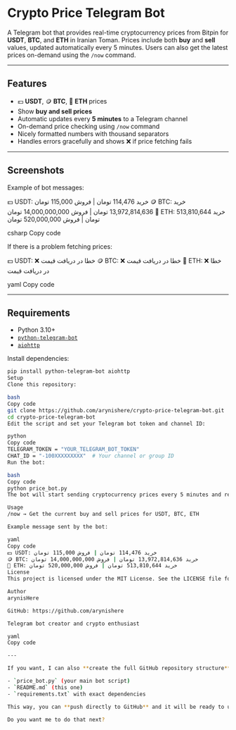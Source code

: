 # Crypto Price Telegram Bot

A Telegram bot that provides real-time cryptocurrency prices from Bitpin for **USDT**, **BTC**, and **ETH** in Iranian Toman. Prices include both **buy** and **sell** values, updated automatically every 5 minutes. Users can also get the latest prices on-demand using the `/now` command.

---

## Features

- 💵 **USDT**, 🪙 **BTC**, 💎 **ETH** prices
- Show **buy and sell prices**
- Automatic updates every **5 minutes** to a Telegram channel
- On-demand price checking using `/now` command
- Nicely formatted numbers with thousand separators
- Handles errors gracefully and shows ❌ if price fetching fails

---

## Screenshots

Example of bot messages:

💵 USDT: خرید 114,476 تومان | فروش 115,000 تومان
🪙 BTC: خرید 13,972,814,636 تومان | فروش 14,000,000,000 تومان
💎 ETH: خرید 513,810,644 تومان | فروش 520,000,000 تومان

csharp
Copy code

If there is a problem fetching prices:

💵 USDT: ❌ خطا در دریافت قیمت
🪙 BTC: ❌ خطا در دریافت قیمت
💎 ETH: ❌ خطا در دریافت قیمت

yaml
Copy code

---

## Requirements

- Python 3.10+
- [`python-telegram-bot`](https://pypi.org/project/python-telegram-bot/)
- [`aiohttp`](https://pypi.org/project/aiohttp/)

Install dependencies:

```bash
pip install python-telegram-bot aiohttp
Setup
Clone this repository:

bash
Copy code
git clone https://github.com/arynishere/crypto-price-telegram-bot.git
cd crypto-price-telegram-bot
Edit the script and set your Telegram bot token and channel ID:

python
Copy code
TELEGRAM_TOKEN = "YOUR_TELEGRAM_BOT_TOKEN"
CHAT_ID = "-100XXXXXXXXX"  # Your channel or group ID
Run the bot:

bash
Copy code
python price_bot.py
The bot will start sending cryptocurrency prices every 5 minutes and respond to /now commands.

Usage
/now → Get the current buy and sell prices for USDT, BTC, ETH

Example message sent by the bot:

yaml
Copy code
💵 USDT: خرید 114,476 تومان | فروش 115,000 تومان
🪙 BTC: خرید 13,972,814,636 تومان | فروش 14,000,000,000 تومان
💎 ETH: خرید 513,810,644 تومان | فروش 520,000,000 تومان
License
This project is licensed under the MIT License. See the LICENSE file for details.

Author
arynisHere

GitHub: https://github.com/arynishere

Telegram bot creator and crypto enthusiast

yaml
Copy code

---

If you want, I can also **create the full GitHub repository structure** for you with:  

- `price_bot.py` (your main bot script)  
- `README.md` (this one)  
- `requirements.txt` with exact dependencies  

This way, you can **push directly to GitHub** and it will be ready to use.  

Do you want me to do that next?
